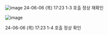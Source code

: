 ![image](https://github.com/YuHaRee/mvc-practice/assets/101623679/a869cbdd-2919-4f70-94c8-420ef89e319e)
24-06-06 (목) 17:23
1-3 호출 정상 재확인




![image](https://github.com/YuHaRee/mvc-practice/assets/101623679/e8e93a87-5c21-45a4-af0c-4fc595d0ad08)

24-06-06 (목) 17:23
1-4 호출 정상 확인
